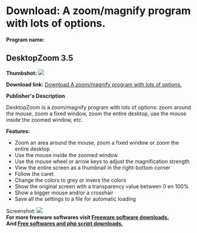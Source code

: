 # Download: A zoom/magnify program with lots of options.

**Program name:**

## DesktopZoom 3.5

  
**Thumbshot:** ![](http://www.freewarefiles.com/screenshot/dsktpzoom3_md.gif)   
  
**Download link:** [Download A zoom/magnify program with lots of options.](http://freesoftwares.boysofts.com/DesktopZoom_program_18803.html)  
  


**Publisher's Description**  
  


DesktopZoom is a zoom/magnify program with lots of options: zoom around the mouse, zoom a fixed window, zoom the entire desktop, use the mouse inside the zoomed window, etc. 

**Features:**

  * Zoom an area around the mouse, zoom a fixed window or zoom the entire desktop 
  * Use the mouse inside the zoomed window 
  * Use the mouse wheel or arrow keys to adjust the magnification strength 
  * View the entire screen as a thumbnail in the right-bottom corner 
  * Follow the caret 
  * Change the colors to grey or invers the colors 
  * Show the original screen with a transparency value between 0 en 100% 
  * Show a bigger mouse and/or a crosshair 
  * Save all the settings to a file for automatic loading 

  
  
Screenshot: ![](http://www.freewarefiles.com/screenshot/dsktpzoom3.gif)   
**For more freeware softwares visit [Freeware software downloads.](http://freesoftwares.boysofts.com/)**   
**And [Free softwares and php script downloads.](http://www.boysofts.com/)**
